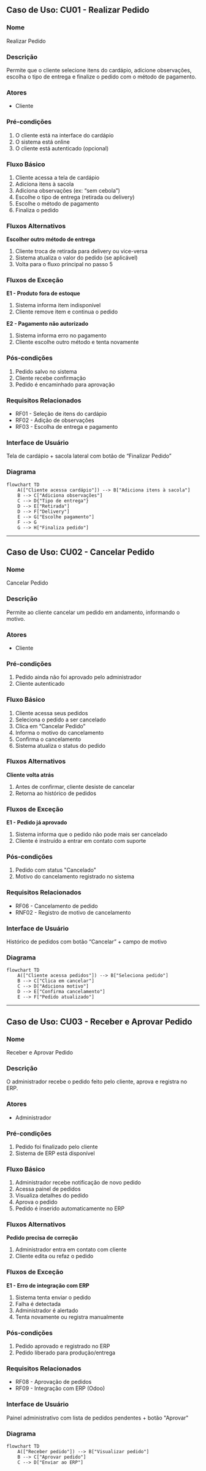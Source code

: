 ## Caso de Uso: CU01 - Realizar Pedido

### Nome
Realizar Pedido

### Descrição
Permite que o cliente selecione itens do cardápio, adicione observações, escolha o tipo de entrega e finalize o pedido com o método de pagamento.

### Atores
- Cliente

### Pré-condições
1. O cliente está na interface do cardápio  
2. O sistema está online  
3. O cliente está autenticado (opcional)

### Fluxo Básico
1. Cliente acessa a tela de cardápio  
2. Adiciona itens à sacola  
3. Adiciona observações (ex: “sem cebola”)  
4. Escolhe o tipo de entrega (retirada ou delivery)  
5. Escolhe o método de pagamento  
6. Finaliza o pedido

### Fluxos Alternativos
**Escolher outro método de entrega**  
1. Cliente troca de retirada para delivery ou vice-versa  
2. Sistema atualiza o valor do pedido (se aplicável)  
3. Volta para o fluxo principal no passo 5

### Fluxos de Exceção
**E1 - Produto fora de estoque**  
1. Sistema informa item indisponível  
2. Cliente remove item e continua o pedido

**E2 - Pagamento não autorizado**  
1. Sistema informa erro no pagamento  
2. Cliente escolhe outro método e tenta novamente

### Pós-condições
1. Pedido salvo no sistema  
2. Cliente recebe confirmação  
3. Pedido é encaminhado para aprovação

### Requisitos Relacionados
- RF01 - Seleção de itens do cardápio  
- RF02 - Adição de observações  
- RF03 - Escolha de entrega e pagamento

### Interface de Usuário
Tela de cardápio + sacola lateral com botão de “Finalizar Pedido”

### Diagrama
```mermaid
flowchart TD
    A(["Cliente acessa cardápio"]) --> B["Adiciona itens à sacola"]
    B --> C["Adiciona observações"]
    C --> D{"Tipo de entrega"}
    D --> E["Retirada"]
    D --> F["Delivery"]
    E --> G["Escolhe pagamento"]
    F --> G
    G --> H["Finaliza pedido"]
```

---

## Caso de Uso: CU02 - Cancelar Pedido

### Nome
Cancelar Pedido

### Descrição
Permite ao cliente cancelar um pedido em andamento, informando o motivo.

### Atores
- Cliente

### Pré-condições
1. Pedido ainda não foi aprovado pelo administrador  
2. Cliente autenticado

### Fluxo Básico
1. Cliente acessa seus pedidos  
2. Seleciona o pedido a ser cancelado  
3. Clica em “Cancelar Pedido”  
4. Informa o motivo do cancelamento  
5. Confirma o cancelamento  
6. Sistema atualiza o status do pedido

### Fluxos Alternativos
**Cliente volta atrás**  
1. Antes de confirmar, cliente desiste de cancelar  
2. Retorna ao histórico de pedidos

### Fluxos de Exceção
**E1 - Pedido já aprovado**  
1. Sistema informa que o pedido não pode mais ser cancelado  
2. Cliente é instruído a entrar em contato com suporte

### Pós-condições
1. Pedido com status "Cancelado"  
2. Motivo do cancelamento registrado no sistema

### Requisitos Relacionados
- RF06 - Cancelamento de pedido  
- RNF02 - Registro de motivo de cancelamento

### Interface de Usuário
Histórico de pedidos com botão “Cancelar” + campo de motivo

### Diagrama
```mermaid
flowchart TD
    A(["Cliente acessa pedidos"]) --> B["Seleciona pedido"]
    B --> C["Clica em cancelar"]
    C --> D["Adiciona motivo"]
    D --> E["Confirma cancelamento"]
    E --> F["Pedido atualizado"]
```

---

## Caso de Uso: CU03 - Receber e Aprovar Pedido

### Nome
Receber e Aprovar Pedido

### Descrição
O administrador recebe o pedido feito pelo cliente, aprova e registra no ERP.

### Atores
- Administrador

### Pré-condições
1. Pedido foi finalizado pelo cliente  
2. Sistema de ERP está disponível

### Fluxo Básico
1. Administrador recebe notificação de novo pedido  
2. Acessa painel de pedidos  
3. Visualiza detalhes do pedido  
4. Aprova o pedido  
5. Pedido é inserido automaticamente no ERP

### Fluxos Alternativos
**Pedido precisa de correção**  
1. Administrador entra em contato com cliente  
2. Cliente edita ou refaz o pedido

### Fluxos de Exceção
**E1 - Erro de integração com ERP**  
1. Sistema tenta enviar o pedido  
2. Falha é detectada  
3. Administrador é alertado  
4. Tenta novamente ou registra manualmente

### Pós-condições
1. Pedido aprovado e registrado no ERP  
2. Pedido liberado para produção/entrega

### Requisitos Relacionados
- RF08 - Aprovação de pedidos  
- RF09 - Integração com ERP (Odoo)

### Interface de Usuário
Painel administrativo com lista de pedidos pendentes + botão "Aprovar"

### Diagrama
```mermaid
flowchart TD
    A(["Receber pedido"]) --> B["Visualizar pedido"]
    B --> C["Aprovar pedido"]
    C --> D["Enviar ao ERP"]
```
